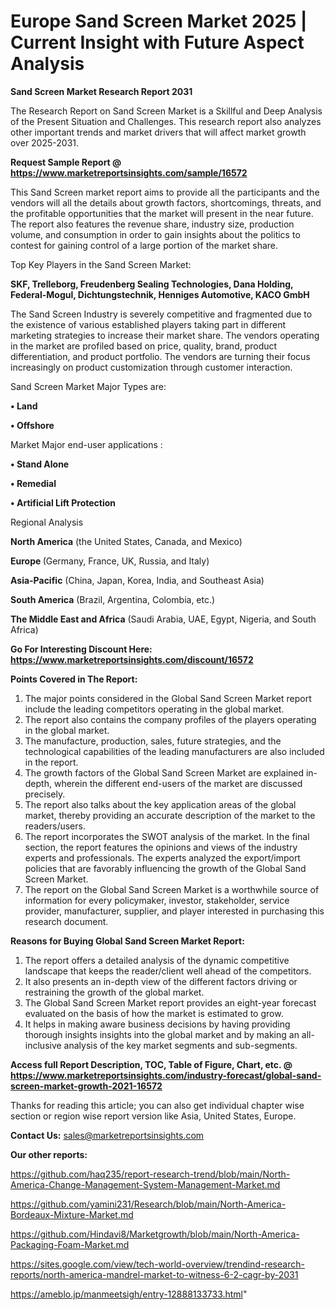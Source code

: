 # Europe Sand Screen Market 2025 | Current Insight with Future Aspect Analysis

<strong>Sand Screen Market Research Report 2031</strong>

The Research Report on Sand Screen Market is a Skillful and Deep Analysis of the Present Situation and Challenges. This research report also analyzes other important trends and market drivers that will affect market growth over 2025-2031.

<strong>Request Sample Report @ <a href=https://www.marketreportsinsights.com/sample/16572>https://www.marketreportsinsights.com/sample/16572</a></strong>

This Sand Screen market report aims to provide all the participants and the vendors will all the details about growth factors, shortcomings, threats, and the profitable opportunities that the market will present in the near future. The report also features the revenue share, industry size, production volume, and consumption in order to gain insights about the politics to contest for gaining control of a large portion of the market share.

Top Key Players in the Sand Screen Market:

<strong>SKF, Trelleborg, Freudenberg Sealing Technologies, Dana Holding, Federal-Mogul, Dichtungstechnik, Henniges Automotive, KACO GmbH</strong>

The Sand Screen Industry is severely competitive and fragmented due to the existence of various established players taking part in different marketing strategies to increase their market share. The vendors operating in the market are profiled based on price, quality, brand, product differentiation, and product portfolio. The vendors are turning their focus increasingly on product customization through customer interaction.

Sand Screen Market Major Types are:

<strong>• Land

• Offshore</strong>

Market Major end-user applications :

<strong>• Stand Alone

• Remedial

• Artificial Lift Protection</strong>

Regional Analysis

</u><strong><b>North America</b></strong> (the United States, Canada, and Mexico)

<strong><b>Europe </b></strong>(Germany, France, UK, Russia, and Italy)

<strong><b>Asia-Pacific</b></strong> (China, Japan, Korea, India, and Southeast Asia)

<strong><b>South America</b></strong> (Brazil, Argentina, Colombia, etc.)

<strong><b>The Middle East and Africa</b></strong> (Saudi Arabia, UAE, Egypt, Nigeria, and South Africa)

<strong>Go For Interesting Discount Here: <a href=https://www.marketreportsinsights.com/discount/16572>https://www.marketreportsinsights.com/discount/16572</a></strong>

<strong>Points Covered in The Report:</strong>
<ol>
  <li>The major points considered in the Global Sand Screen Market report include the leading competitors operating in the global market.</li>
  <li>The report also contains the company profiles of the players operating in the global market.</li>
  <li>The manufacture, production, sales, future strategies, and the technological capabilities of the leading manufacturers are also included in the report.</li>
  <li>The growth factors of the Global Sand Screen Market are explained in-depth, wherein the different end-users of the market are discussed precisely.</li>
  <li>The report also talks about the key application areas of the global market, thereby providing an accurate description of the market to the readers/users.</li>
  <li>The report incorporates the SWOT analysis of the market. In the final section, the report features the opinions and views of the industry experts and professionals. The experts analyzed the export/import policies that are favorably influencing the growth of the Global Sand Screen Market.</li>
  <li>The report on the Global Sand Screen Market is a worthwhile source of information for every policymaker, investor, stakeholder, service provider, manufacturer, supplier, and player interested in purchasing this research document.</li>
</ol>
<strong>Reasons for Buying Global Sand Screen Market Report:</strong>

<ol>
  <li>The report offers a detailed analysis of the dynamic competitive landscape that keeps the reader/client well ahead of the competitors.</li>
  <li>It also presents an in-depth view of the different factors driving or restraining the growth of the global market.</li>
  <li>The Global Sand Screen Market report provides an eight-year forecast evaluated on the basis of how the market is estimated to grow.</li>
  <li>It helps in making aware business decisions by having providing thorough insights insights into the global market and by making an all-inclusive analysis of the key market segments and sub-segments.</li>
</ol>
<strong>Access full Report Description, TOC, Table of Figure, Chart, etc. @ <a href=https://www.marketreportsinsights.com/industry-forecast/global-sand-screen-market-growth-2021-16572>https://www.marketreportsinsights.com/industry-forecast/global-sand-screen-market-growth-2021-16572</a></strong>


Thanks for reading this article; you can also get individual chapter wise section or region wise report version like Asia, United States, Europe.

<strong>Contact Us:</strong>
sales@marketreportsinsights.com

<strong>Our other reports:</strong>

<a href=https://github.com/haq235/report-research-trend/blob/main/North-America-Change-Management-System-Management-Market.md>https://github.com/haq235/report-research-trend/blob/main/North-America-Change-Management-System-Management-Market.md</a>

<a href=https://github.com/yamini231/Research/blob/main/North-America-Bordeaux-Mixture-Market.md>https://github.com/yamini231/Research/blob/main/North-America-Bordeaux-Mixture-Market.md</a>

<a href=https://github.com/Hindavi8/Marketgrowth/blob/main/North-America-Packaging-Foam-Market.md>https://github.com/Hindavi8/Marketgrowth/blob/main/North-America-Packaging-Foam-Market.md</a>

<a href=https://sites.google.com/view/tech-world-overview/trendind-research-reports/north-america-mandrel-market-to-witness-6-2-cagr-by-2031>https://sites.google.com/view/tech-world-overview/trendind-research-reports/north-america-mandrel-market-to-witness-6-2-cagr-by-2031</a>

<a href=https://ameblo.jp/manmeetsigh/entry-12888133733.html>https://ameblo.jp/manmeetsigh/entry-12888133733.html</a>"
